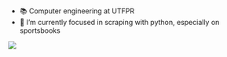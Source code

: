 
- 📚 Computer engineering at UTFPR
- 🌱 I’m currently focused in scraping with python, especially on sportsbooks

<img src="https://wakatime.com/share/@018bbf6f-93e9-4427-8912-b17947f32c7d/f440a2e3-03e4-4317-bf32-c418bf5d4909.svg" />
